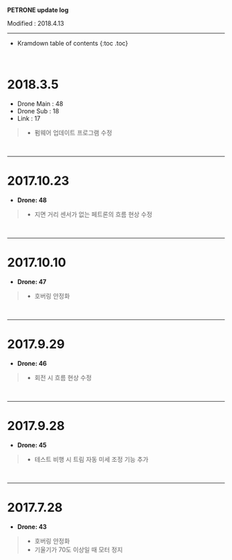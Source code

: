 **PETRONE update log**

Modified : 2018.4.13

---

* Kramdown table of contents
{:toc .toc}


<br>


# 2018.3.5

- Drone Main : 48
- Drone Sub : 18
- Link : 17

> - 펌웨어 업데이트 프로그램 수정

<br>

---


# 2017.10.23

- **Drone: 48**

> - 지면 거리 센서가 없는 페트론의 흐름 현상 수정

<br>

---


# 2017.10.10

- **Drone: 47**

> - 호버링 안정화

<br>

---


# 2017.9.29

- **Drone: 46**

> - 회전 시 흐름 현상 수정

<br>

---


# 2017.9.28

- **Drone: 45**

> - 테스트 비행 시 트림 자동 미세 조정 기능 추가

<br>

---


# 2017.7.28

- **Drone: 43**

> - 호버링 안정화
> - 기울기가 70도 이상일 때 모터 정지

<br>
